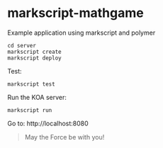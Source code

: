 # markscript-mathgame
Example application using markscript and polymer

```
cd server
markscript create
markscript deploy
```

Test:

`markscript test`

Run the KOA server:

`markscript run`

Go to:
http://localhost:8080

> May the Force be with you!
